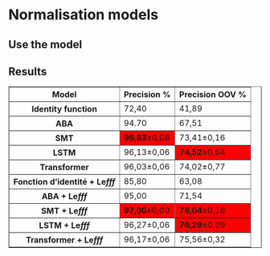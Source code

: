 # Normalisation models

## Use the model

## Results

<table border="1">
<thead>
  <tr>
    <th>Model</th>
    <th>Precision %</th>
    <th>Precision OOV %</th>
  </tr>
</thead>
<tbody>
  <tr>
    <th>Identity function</th>
    <td>72,40</td>
    <td>41,89</td>
  </tr>
  <tr>
    <th>ABA</th>
    <td>94.70</td>
    <td>67,51</td>
  </tr>
  <tr>
    <th>SMT</th>
    <td bgcolor="red"><b>96,83</b>±0,06</td>
    <td>73,41±0,16</td>
  </tr>
  <tr>
    <th>LSTM</th>
    <td>96,13±0,06</td>
    <td bgcolor="red"><b>74,52</b>±0,64</td>
  </tr>
  <tr>
    <th>Transformer</th>
    <td>96,03±0,06</td>
    <td>74,02±0,77</td>
  </tr>
  <tr>
    <th>Fonction d’identité + Le<span style="font-style:italic">fff</span></th>
    <td>85,80</td>
    <td>63,08</td>
  </tr>
  <tr>
    <th>ABA + Le<span style="font-style:italic">fff</span></th>
    <td>95,00</td>
    <td>71,54</td>
  </tr>
  <tr>
    <th>SMT + Le<span style="font-style:italic">fff</span></th>
    <td bgcolor="red"><b>97,00</b>±0,00</td>
    <td bgcolor="red"><b>76,04</b>±0,18</td>
  </tr>
  <tr>
    <th>LSTM + Le<span style="font-style:italic">fff</span></th>
    <td>96,27±0,06</td>
    <td bgcolor="red"><b>76,29</b>±0,29</td>
  </tr>
  <tr>
    <th>Transformer + Le<span style="font-style:italic">fff</span></th>
    <td>96,17±0,06</td>
    <td>75,56±0,32</td>
  </tr>
</tbody>
</table>
